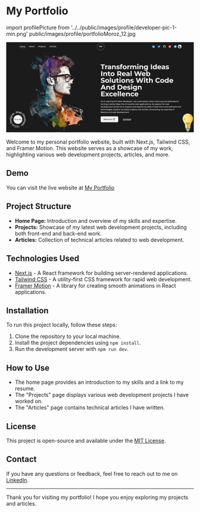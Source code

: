 # My Portfolio
import profilePicture from '../../public/images/profile/developer-pic-1-min.png'
public/images/profile/portfolioMoroz_12.jpg

![My Image](/public/images/profile/portfolioMoroz_12.jpg)


Welcome to my personal portfolio website, built with Next.js, Tailwind CSS, and Framer Motion. This website serves as a showcase of my work, highlighting various web development projects, articles, and more.

## Demo

You can visit the live website at [My Portfolio](https://iamvovamoroz.github.io/My-portfolio/)

## Project Structure

- **Home Page:** Introduction and overview of my skills and expertise.
- **Projects:** Showcase of my latest web development projects, including both front-end and back-end work.
- **Articles:** Collection of technical articles related to web development.

## Technologies Used

- [Next.js](https://nextjs.org) - A React framework for building server-rendered applications.
- [Tailwind CSS](https://tailwindcss.com) - A utility-first CSS framework for rapid web development.
- [Framer Motion](https://www.framer.com/motion) - A library for creating smooth animations in React applications.

## Installation

To run this project locally, follow these steps:

1. Clone the repository to your local machine.
2. Install the project dependencies using `npm install`.
3. Run the development server with `npm run dev`.

## How to Use

- The home page provides an introduction to my skills and a link to my resume.
- The "Projects" page displays various web development projects I have worked on.
- The "Articles" page contains technical articles I have written.

## License

This project is open-source and available under the [MIT License](LICENSE).

## Contact

If you have any questions or feedback, feel free to reach out to me on [LinkedIn](https://github.com/IamVovaMoroz).

---

Thank you for visiting my portfolio! I hope you enjoy exploring my projects and articles.
